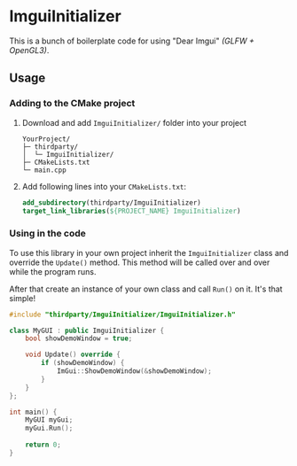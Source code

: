 # ImguiInitializer

This is a bunch of boilerplate code for using "Dear Imgui" _(GLFW + OpenGL3)_.

## Usage

### Adding to the CMake project

1. Download and add `ImguiInitializer/` folder into your project
    ```text
    YourProject/
    ├─ thirdparty/
    │  └─ ImguiInitializer/
    ├─ CMakeLists.txt
    └─ main.cpp
    ```
2. Add following lines into your `CMakeLists.txt`:
   ```cmake
   add_subdirectory(thirdparty/ImguiInitializer)
   target_link_libraries(${PROJECT_NAME} ImguiInitializer)
   ```

### Using in the code

To use this library in your own project inherit the `ImguiInitializer` class and override
the `Update()` method. This method will be called over and over while the program runs.

After that create an instance of your own class and call `Run()` on it. It's that simple!

```C++
#include "thirdparty/ImguiInitializer/ImguiInitializer.h"

class MyGUI : public ImguiInitializer {
    bool showDemoWindow = true;

    void Update() override {
        if (showDemoWindow) {
            ImGui::ShowDemoWindow(&showDemoWindow);
        }
    }
};

int main() {
    MyGUI myGui;
    myGui.Run();
    
    return 0;
}
```
